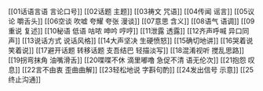 [[01话语言语 言论口号]]
[[02话题 主题]]
[[03祷文 咒语]]
[[04传闻 谣言]]
[[05议论 嚼舌头]]
[[06空谈 吹嘘 夸耀 夸张 漫谈]]
[[07意思 含义]]
[[08语气 语调]]
[[09重说 复述]]
[[10秘语 低语 咕哝 呻吟 哼哼]]
[[11泄露 透露]]
[[12齐声呼喊 异口同声]]
[[13说话方式 说话风格]]
[[14大声坚决 生硬愤怒]]
[[15确切地讲]]
[[16哭着说 笑着说]]
[[17避开话题 转移话题 支吾结巴 轻描淡写]]
[[18混淆视听 搅乱思路]]
[[19拐弯抹角 油嘴滑舌]]
[[20喋喋不休 滴里嘟噜 急促不清 语无伦次]]
[[21抱怨 叹息]]
[[22言不由衷 歪曲曲解]]
[[23轻松地说 字斟句酌]]
[[24发出信号 示意]]
[[25终止沟通]]